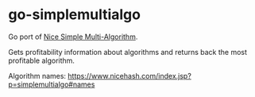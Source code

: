 # go-simplemultialgo

Go port of [Nice Simple Multi-Algorithm](https://github.com/nicehash/simplemultialgo).

Gets profitability information about algorithms and returns back the most profitable algorithm.

Algorithm names: https://www.nicehash.com/index.jsp?p=simplemultialgo#names

